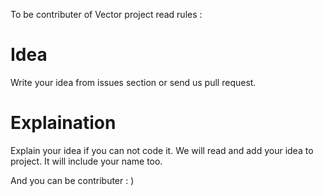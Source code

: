 To be contributer of Vector project read rules :

# Idea
Write your idea from issues section or send us pull request.

# Explaination
Explain your idea if you can not code it. We will read and add your idea to project. It will include your name too.

And you can be contributer : )
